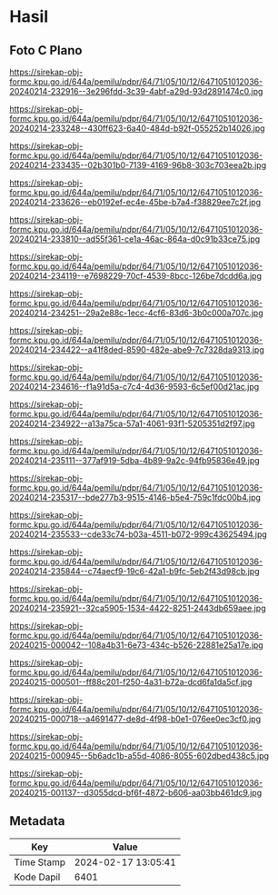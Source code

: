 # Hasil

## Foto C Plano

https://sirekap-obj-formc.kpu.go.id/644a/pemilu/pdpr/64/71/05/10/12/6471051012036-20240214-232916--3e296fdd-3c39-4abf-a29d-93d2891474c0.jpg

https://sirekap-obj-formc.kpu.go.id/644a/pemilu/pdpr/64/71/05/10/12/6471051012036-20240214-233248--430ff623-6a40-484d-b92f-055252b14026.jpg

https://sirekap-obj-formc.kpu.go.id/644a/pemilu/pdpr/64/71/05/10/12/6471051012036-20240214-233435--02b301b0-7139-4169-96b8-303c703eea2b.jpg

https://sirekap-obj-formc.kpu.go.id/644a/pemilu/pdpr/64/71/05/10/12/6471051012036-20240214-233626--eb0192ef-ec4e-45be-b7a4-f38829ee7c2f.jpg

https://sirekap-obj-formc.kpu.go.id/644a/pemilu/pdpr/64/71/05/10/12/6471051012036-20240214-233810--ad55f361-ce1a-46ac-864a-d0c91b33ce75.jpg

https://sirekap-obj-formc.kpu.go.id/644a/pemilu/pdpr/64/71/05/10/12/6471051012036-20240214-234119--e7698229-70cf-4539-8bcc-126be7dcdd6a.jpg

https://sirekap-obj-formc.kpu.go.id/644a/pemilu/pdpr/64/71/05/10/12/6471051012036-20240214-234251--29a2e88c-1ecc-4cf6-83d6-3b0c000a707c.jpg

https://sirekap-obj-formc.kpu.go.id/644a/pemilu/pdpr/64/71/05/10/12/6471051012036-20240214-234422--a41f8ded-8590-482e-abe9-7c7328da9313.jpg

https://sirekap-obj-formc.kpu.go.id/644a/pemilu/pdpr/64/71/05/10/12/6471051012036-20240214-234616--f1a91d5a-c7c4-4d36-9593-6c5ef00d21ac.jpg

https://sirekap-obj-formc.kpu.go.id/644a/pemilu/pdpr/64/71/05/10/12/6471051012036-20240214-234922--a13a75ca-57a1-4061-93f1-5205351d2f97.jpg

https://sirekap-obj-formc.kpu.go.id/644a/pemilu/pdpr/64/71/05/10/12/6471051012036-20240214-235111--377af919-5dba-4b89-9a2c-94fb95836e49.jpg

https://sirekap-obj-formc.kpu.go.id/644a/pemilu/pdpr/64/71/05/10/12/6471051012036-20240214-235317--bde277b3-9515-4146-b5e4-759c1fdc00b4.jpg

https://sirekap-obj-formc.kpu.go.id/644a/pemilu/pdpr/64/71/05/10/12/6471051012036-20240214-235533--cde33c74-b03a-4511-b072-999c43625494.jpg

https://sirekap-obj-formc.kpu.go.id/644a/pemilu/pdpr/64/71/05/10/12/6471051012036-20240214-235844--c74aecf9-19c6-42a1-b9fc-5eb2f43d98cb.jpg

https://sirekap-obj-formc.kpu.go.id/644a/pemilu/pdpr/64/71/05/10/12/6471051012036-20240214-235921--32ca5905-1534-4422-8251-2443db659aee.jpg

https://sirekap-obj-formc.kpu.go.id/644a/pemilu/pdpr/64/71/05/10/12/6471051012036-20240215-000042--108a4b31-6e73-434c-b526-22881e25a17e.jpg

https://sirekap-obj-formc.kpu.go.id/644a/pemilu/pdpr/64/71/05/10/12/6471051012036-20240215-000501--ff88c201-f250-4a31-b72a-dcd6fa1da5cf.jpg

https://sirekap-obj-formc.kpu.go.id/644a/pemilu/pdpr/64/71/05/10/12/6471051012036-20240215-000718--a4691477-de8d-4f98-b0e1-076ee0ec3cf0.jpg

https://sirekap-obj-formc.kpu.go.id/644a/pemilu/pdpr/64/71/05/10/12/6471051012036-20240215-000945--5b6adc1b-a55d-4086-8055-602dbed438c5.jpg

https://sirekap-obj-formc.kpu.go.id/644a/pemilu/pdpr/64/71/05/10/12/6471051012036-20240215-001137--d3055dcd-bf6f-4872-b606-aa03bb461dc9.jpg


## Metadata

| Key        | Value               |
| ---------- | ------------------- |
| Time Stamp | 2024-02-17 13:05:41 |
| Kode Dapil | 6401                |



